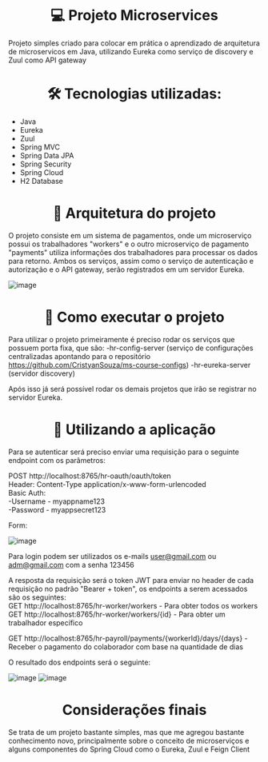 <h1 align="center"> 💻 Projeto Microservices </h1>

<p>Projeto simples criado para colocar em prática o aprendizado de arquitetura de microservicos em Java, utilizando Eureka como serviço de discovery e Zuul como API gateway
</p>

<h1 align="center"> 🛠 Tecnologias utilizadas: </h1>

- Java
- Eureka
- Zuul
- Spring MVC
- Spring Data JPA
- Spring Security
- Spring Cloud
- H2 Database

<h1 align="center"> 🎨 Arquitetura do projeto </h1>

O projeto consiste em um sistema de pagamentos, onde um microserviço possui os trabalhadores "workers" e o outro microserviço de pagamento "payments" utiliza informações dos trabalhadores para processar os dados para retorno.
Ambos os serviços, assim como o serviço de autenticação e autorização e o API gateway, serão registrados em um servidor Eureka.

![image](https://github.com/CristyanSouza/microservices/assets/104795862/52bc9de4-7326-41f9-a65a-c36f1cd53e02)


<h1 align="center"> 🚀 Como executar o projeto </h1>

Para utilizar o projeto primeiramente é preciso rodar os serviços que possuem porta fixa, que são:
-hr-config-server (serviço de configurações centralizadas apontando para o repositório https://github.com/CristyanSouza/ms-course-configs)
-hr-eureka-server (servidor discovery)

Após isso já será possível rodar os demais projetos que irão se registrar no servidor Eureka.

<h1 align="center"> 🧭 Utilizando a aplicação </h1>

Para se autenticar será preciso enviar uma requisição para o seguinte endpoint com os parâmetros: <br>

POST http://localhost:8765/hr-oauth/oauth/token <br>
Header: Content-Type application/x-www-form-urlencoded <br>
Basic Auth: <br>
  -Username - myappname123 <br>
  -Password - myappsecret123 <br>

Form:

![image](https://github.com/CristyanSouza/microservices/assets/104795862/87968126-95a4-4ddd-9165-15709e0bb983)

Para login podem ser utilizados os e-mails user@gmail.com ou adm@gmail.com com a senha 123456

A resposta da requisição será o token JWT para enviar no header de cada requisição no padrão "Bearer + token", os endpoints a serem acessados são os seguintes:
<br>
GET http://localhost:8765/hr-worker/workers - Para obter todos os workers<br>
GET http://localhost:8765/hr-worker/workers/{id} - Para obter um trabalhador específico<br>

GET http://localhost:8765/hr-payroll/payments/{workerId}/days/{days} - Receber o pagamento do colaborador com base na quantidade de dias 

O resultado dos endpoints será o seguinte:

![image](https://github.com/CristyanSouza/microservices/assets/104795862/88e4655f-f55f-491a-bf24-bded5994839a)
![image](https://github.com/CristyanSouza/microservices/assets/104795862/b7282fb4-753b-4c72-a9bd-32bba11e1b51)


<h1 align="center"> Considerações finais </h1>

Se trata de um projeto bastante simples, mas que me agregou bastante conhecimento novo, principalmente sobre o conceito de microserviços e alguns componentes do Spring Cloud como o Eureka, Zuul e Feign Client




